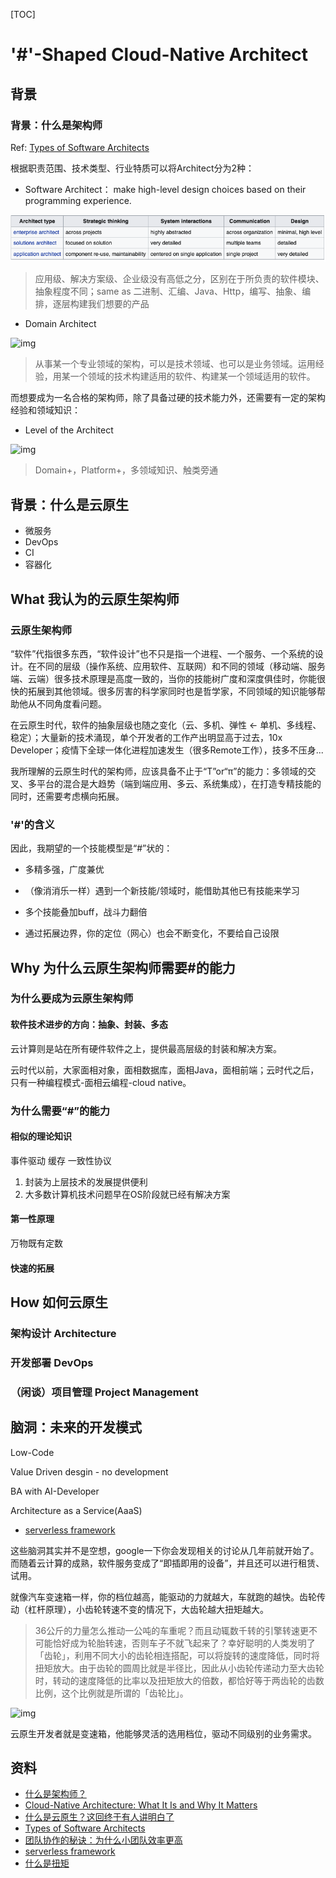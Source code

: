 [TOC]

# '#'-Shaped Cloud-Native Architect

## 背景

### 背景：什么是架构师

Ref: [Types of Software Architects](https://medium.com/@nvashanin/types-of-software-architects-aa03e359d192)

根据职责范围、技术类型、行业特质可以将Architect分为2种：

- Software Architect： make high-level design choices based on their programming experience.

![type of architect](./imgs/wiki-type-of-architect.png)

> 应用级、解决方案级、企业级没有高低之分，区别在于所负责的软件模块、抽象程度不同；same as 二进制、汇编、Java、Http，编写、抽象、编排，逐层构建我们想要的产品

- Domain Architect

![img](https://miro.medium.com/max/700/1*6ZOJNn4SDSD9KYlFHr34_A.png)

> 从事某一个专业领域的架构，可以是技术领域、也可以是业务领域。运用经验，用某一个领域的技术构建适用的软件、构建某一个领域适用的软件。

而想要成为一名合格的架构师，除了具备过硬的技术能力外，还需要有一定的架构经验和领域知识：

- Level of the Architect

![img](https://miro.medium.com/max/700/1*n1Zqvw8Bk-_o8RWXnzS5KQ.png)

> Domain+，Platform+，多领域知识、触类旁通

## 背景：什么是云原生

- 微服务
- DevOps
- CI
- 容器化

## What 我认为的云原生架构师
### 云原生架构师
“软件”代指很多东西，“软件设计”也不只是指一个进程、一个服务、一个系统的设计。在不同的层级（操作系统、应用软件、互联网）和不同的领域（移动端、服务端、云端）很多技术原理是高度一致的，当你的技能树广度和深度俱佳时，你能很快的拓展到其他领域。很多厉害的科学家同时也是哲学家，不同领域的知识能够帮助他从不同角度看问题。

在云原生时代，软件的抽象层级也随之变化（云、多机、弹性 <- 单机、多线程、稳定）；大量新的技术涌现，单个开发者的工作产出明显高于过去，10x Developer；疫情下全球一体化进程加速发生（很多Remote工作），技多不压身...


我所理解的云原生时代的架构师，应该具备不止于“T”or“π”的能力：多领域的交叉、多平台的混合是大趋势（端到端应用、多云、系统集成），在打造专精技能的同时，还需要考虑横向拓展。


### '#'的含义

因此，我期望的一个技能模型是“#”状的：

- 多精多强，广度兼优

- （像消消乐一样）遇到一个新技能/领域时，能借助其他已有技能来学习

- 多个技能叠加buff，战斗力翻倍

- 通过拓展边界，你的定位（网心）也会不断变化，不要给自己设限

## Why 为什么云原生架构师需要#的能力

### 为什么要成为云原生架构师

#### 软件技术进步的方向：抽象、封装、多态

云计算则是站在所有硬件软件之上，提供最高层级的封装和解决方案。

云时代以前，大家面相对象，面相数据库，面相Java，面相前端；云时代之后，只有一种编程模式-面相云编程-cloud native。

### 为什么需要“#”的能力

#### 相似的理论知识

事件驱动
缓存
一致性协议

1. 封装为上层技术的发展提供便利
2. 大多数计算机技术问题早在OS阶段就已经有解决方案
   
#### 第一性原理

万物既有定数

#### 快速的拓展

## How 如何云原生

### 架构设计 Architecture

### 开发部署 DevOps

### （闲谈）项目管理 Project Management

## 脑洞：未来的开发模式

Low-Code

Value Driven desgin - no development

BA with AI-Developer

Architecture as a Service(AaaS)

- [serverless framework](https://github.com/serverless/serverless)


这些脑洞其实并不是空想，google一下你会发现相关的讨论从几年前就开始了。而随着云计算的成熟，软件服务变成了“即插即用的设备”，并且还可以进行租赁、试用。

就像汽车变速箱一样，你的档位越高，能驱动的力就越大，车就跑的越快。齿轮传动（杠杆原理），小齿轮转速不变的情况下，大齿轮越大扭矩越大。

> 36公斤的力量怎么推动一公吨的车重呢？而且动辄数千转的引擎转速更不可能恰好成为轮胎转速，否则车子不就飞起来了？幸好聪明的人类发明了「齿轮」，利用不同大小的齿轮相连搭配，可以将旋转的速度降低，同时将扭矩放大。由于齿轮的圆周比就是半径比，因此从小齿轮传递动力至大齿轮时，转动的速度降低的比率以及扭矩放大的倍数，都恰好等于两齿轮的齿数比例，这个比例就是所谓的「齿轮比」。

![img](https://cdn.hswstatic.com/gif/dual-clutch-transmission-13.gif)


云原生开发者就是变速箱，他能够灵活的选用档位，驱动不同级别的业务需求。

## 资料

- [什么是架构师？](https://zhuanlan.zhihu.com/p/38780884)
- [Cloud-Native Architecture: What It Is and Why It Matters](https://www.contino.io/insights/what-is-cloud-native-architecture-and-why-is-it-so-important)
- [什么是云原生？这回终于有人讲明白了](https://juejin.im/post/6844904197859590151)
- [Types of Software Architects](https://medium.com/@nvashanin/types-of-software-architects-aa03e359d192)
- [团队协作的秘诀：为什么小团队效率更高](http://www.woshipm.com/it/94517.html)
- [serverless framework](https://github.com/serverless/serverless)
- [什么是扭矩](https://sites.google.com/site/shejishe4/Home/什么是扭矩)
